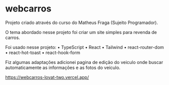 # webcarros

Projeto criado através do curso do Matheus Fraga (Sujeito Programador).

O tema abordado nesse projeto foi criar um site simples para revenda de carros.

Foi usado nesse projeto:
• TypeScript
• React
• Tailwind
• react-router-dom
• react-hot-toast
• react-hook-form

Fiz algumas adaptações adicionei pagina de edição do veiculo onde buscar automaticamente as informações e as fotos do veículo.

https://webcarros-lovat-two.vercel.app/
